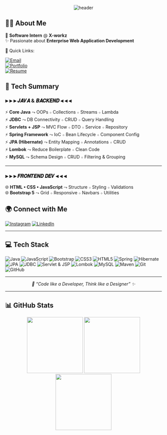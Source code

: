 <div align="center">
  
![header](https://capsule-render.vercel.app/api?type=waving&height=275&color=43265D&text=Hreshikesha%20K&reversal=false&textBg=false&fontColor=A499B0&fontAlign=52&fontAlignY=48&animation=scaleIn&desc=-Java%20FullStack%20+Developer&descSize=18&descAlignY=65)
</div>

## 👨‍💻 About Me  

💼 **Software Intern** @ **X-workz**  
✨ Passionate about **Enterprise Web Application Development**  

📌 Quick Links:  

[![Email](https://img.shields.io/badge/📧%20Email-ailhreshikesh%40gmail.com-D14836?style=flat-square&logo=gmail&logoColor=white)](mailto:ailhreshikesh@gmail.com)  
[![Portfolio](https://img.shields.io/badge/🌐%20Portfolio-Hreshikesha%20K-000000?style=flat-square&logo=github&logoColor=white)](https://hreshikesh.github.io/Portfolio/)  
[![Resume](https://img.shields.io/badge/📄%20Resume-View%20Here-0A66C2?style=flat-square&logo=googledrive&logoColor=white)](https://drive.google.com/file/d/1QGkrjt4s3oWEC5Cc6Cu3ArFq2rz75lu6/view?usp=sharing)  
 
 




## 🚀 Tech Summary  

### ⫸ ⫸ ⫸   𝙅𝘼𝙑𝘼   &   𝘽𝘼𝘾𝙆𝙀𝙉𝘿   ⫷ ⫷ ⫷  

⚡ **Core Java** ⤳ OOPs ⋄ Collections ⋄ Streams ⋄ Lambda  
⚡ **JDBC** ⤳ DB Connectivity ⋄ CRUD ⋄ Query Handling  
⚡ **Servlets + JSP** ⤳ MVC Flow ⋄ DTO ⋄ Service ⋄ Repository  
⚡ **Spring Framework** ⤳ IoC ⋄ Bean Lifecycle ⋄ Component Config  
⚡ **JPA (Hibernate)** ⤳ Entity Mapping ⋄ Annotations ⋄ CRUD  
⚡ **Lombok** ⤳ Reduce Boilerplate ⋄ Clean Code  
⚡ **MySQL** ⤳ Schema Design ⋄ CRUD ⋄ Filtering & Grouping  

---

### ⫸ ⫸ ⫸   𝙁𝙍𝙊𝙉𝙏𝙀𝙉𝘿   𝘿𝙀𝙑   ⫷ ⫷ ⫷  

 🌐 **HTML • CSS • JavaScript** ⤳ Structure ⋄ Styling ⋄ Validations  
 🌐 **Bootstrap 5** ⤳ Grid ⋄ Responsive ⋄ Navbars ⋄ Utilities


## 🌍 Connect with Me  

[![Instagram](https://img.shields.io/badge/Instagram-E4405F?style=for-the-badge&logo=instagram&logoColor=white)](https://www.instagram.com/___rishi__kesh___ail/)
[![LinkedIn](https://img.shields.io/badge/LinkedIn-0077B5?style=for-the-badge&logo=linkedin&logoColor=white)](https://www.linkedin.com/in/hreshikesha-k-200689254/)  

---

## 💻 Tech Stack  

![Java](https://img.shields.io/badge/java-%23ED8B00.svg?style=for-the-badge&logo=openjdk&logoColor=white) 
![JavaScript](https://img.shields.io/badge/javascript-%23323330.svg?style=for-the-badge&logo=javascript&logoColor=%23F7DF1E) 
![Bootstrap](https://img.shields.io/badge/bootstrap-%238511FA.svg?style=for-the-badge&logo=bootstrap&logoColor=white) 
![CSS3](https://img.shields.io/badge/css3-%231572B6.svg?style=for-the-badge&logo=css3&logoColor=white) 
![HTML5](https://img.shields.io/badge/html5-%23E34F26.svg?style=for-the-badge&logo=html5&logoColor=white)
![Spring](https://img.shields.io/badge/spring-%236DB33F.svg?style=for-the-badge&logo=spring&logoColor=white) 
![Hibernate](https://img.shields.io/badge/Hibernate-59666C?style=for-the-badge&logo=Hibernate&logoColor=white) 
![JPA](https://img.shields.io/badge/JPA-%232C2255.svg?style=for-the-badge&logo=eclipseide&logoColor=white)
![JDBC](https://img.shields.io/badge/JDBC-%23007396.svg?style=for-the-badge&logo=java&logoColor=white)
![Servlet & JSP](https://img.shields.io/badge/Servlet%20%26%20JSP-%23F8DC75.svg?style=for-the-badge&logo=apache-tomcat&logoColor=black)
![Lombok](https://img.shields.io/badge/lombok-%23FF4444.svg?style=for-the-badge&logo=lombok&logoColor=white)
![MySQL](https://img.shields.io/badge/mysql-4479A1.svg?style=for-the-badge&logo=mysql&logoColor=white) 
![Maven](https://img.shields.io/badge/Apache%20Maven-C71A36?style=for-the-badge&logo=Apache%20Maven&logoColor=white) 
![Git](https://img.shields.io/badge/git-%23F05033.svg?style=for-the-badge&logo=git&logoColor=white) 
![GitHub](https://img.shields.io/badge/github-%23121011.svg?style=for-the-badge&logo=github&logoColor=white) 



---

<p align="center"><i>🚀 “Code like a Developer, Think like a Designer” ✨</i></p>



---

## 📊 GitHub Stats  

<div align="center">



<img src="https://github-readme-stats.vercel.app/api?username=hreshikesh&theme=radical&hide_border=false&include_all_commits=true&count_private=true" height="180px"/>  
<img src="https://nirzak-streak-stats.vercel.app/?user=hreshikesh&theme=radical&hide_border=false" height="180px"/>  
<br>  
<img src="https://github-readme-stats.vercel.app/api/top-langs/?username=hreshikesh&theme=radical&hide_border=false&include_all_commits=true&count_private=true&layout=compact" height="180px"/>  

</div>
